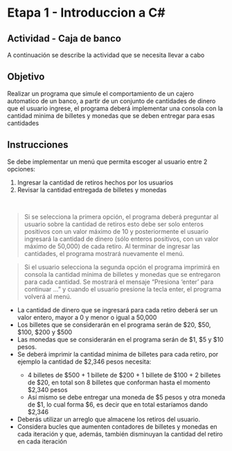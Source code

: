 # Etapa 1 - Introduccion a C#

## Actividad - Caja de banco
A continuación se describe la actividad que se necesita llevar a cabo

## Objetivo
Realizar un programa que simule el comportamiento de un cajero automatico de un banco, a partir de un conjunto de cantidades de dinero que el usuario ingrese, el programa deberá implementar una consola con la cantidad minima de billetes y monedas que se deben entregar para esas cantidades 

## Instrucciones
Se debe implementar un menú que permita escoger al usuario entre 2 opciones:
<ol>
    <li>Ingresar la cantidad de retiros hechos por los usuarios</li>
    <li>Revisar la cantidad entregada de billetes y monedas</li>  
</ol>

<br>

> Si se selecciona la primera opción, el programa deberá preguntar al usuario sobre la cantidad de retiros esto debe ser solo enteros positivos con un valor máximo de 10 y posteriormente el usuario ingresará la cantidad de dinero (sólo enteros positivos, con un valor máximo de 50,000) de cada retiro. Al terminar de ingresar las cantidades, el programa mostrará nuevamente el menú.

> Si el usuario selecciona la segunda opción el programa imprimirá en consola la cantidad mínima de billetes y monedas que se entregaron para cada cantidad. Se mostrará el
mensaje “Presiona ‘enter’ para continuar …” y cuando el usuario presione la tecla enter, el programa volverá al menú.

<ul type="disc">
    <li>La cantidad de dinero que se ingresará para cada retiro deberá ser un valor entero, mayor a 0 y menor o igual a 50,000</li>
    <li>Los billetes que se considerarán en el programa serán de $20, $50, $100, $200 y $500</li>
    <li>Las monedas que se considerarán en el programa serán de $1,  $5 y $10 pesos.</li>
    <li>Se deberá imprimir la cantidad minima de billetes para cada retiro, por ejemplo la cantidad de $2,346 pesos necesita:</li>
    <ul>
        <li>4 billetes de $500 + 1 billete de $200 + 1 billete de $100 + 2 billetes de $20, en total son 8 billetes que conforman hasta el momento $2,340 pesos</li>
        <li>Así mismo se debe entregar una moneda de $5 pesos y otra moneda de $1, lo cual forma $6, es decir que en total estaríamos dando $2,346</li>
    </ul>
    <li> Deberás utilizar un arreglo que almacene los retiros del usuario. </li>
    <li> Considera bucles que aumenten contadores de billetes y monedas en cada iteración y que, además, también disminuyan la cantidad del retiro en cada iteración </li>
</ul>